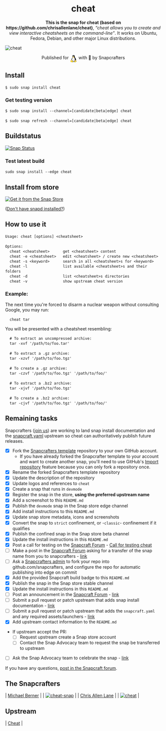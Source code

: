 <h1 align="center">
  cheat
</h1>

<p align="center">
  <b>This is the snap for cheat (based on https://github.com/chrisallenlane/cheat)</b>, 
  <i>“cheat allows you to create and view interactive cheatsheets on the command-line”</i>. 
  It works on Ubuntu, Fedora, Debian, and other major Linux distributions.
</p>

![cheat](https://dashboard.snapcraft.io/site_media/appmedia/2018/03/687474703a2f2f696d67732e786b63642e636f6d2f636f6d6963732f7461722e706e67.png "cheat")

<p align="center">Published for <img src="https://raw.githubusercontent.com/anythingcodes/slack-emoji-for-techies/gh-pages/emoji/tux.png" align="top" width="24" /> with 💝 by Snapcrafters</p>

## Install

    $ sudo snap install cheat

### Get testing version

    $ sudo snap install --channel=[candidate|beta|edge] cheat 

    $ sudo snap refresh --channel=[candidate|beta|edge] cheat

## Buildstatus

[![Snap Status](https://build.snapcraft.io/badge/cheat/snap.svg)](https://build.snapcraft.io/user/cheat/snap)

### Test latest build

    sudo snap install --edge cheat

## Install from store

[![Get it from the Snap Store](https://snapcraft.io/static/images/badges/en/snap-store-black.svg)](https://snapcraft.io/cheat)

([Don't have snapd installed?](https://snapcraft.io/docs/core/install))

## How to use it
```
Usage: cheat [options] <cheatsheet>

Options:
  cheat <cheatsheet>      get <cheatsheet> content
  cheat -e <cheatsheet>   edit <cheatsheet> / create new <cheatsheet>
  cheat -s <keyword>      search in all <cheatsheet>s for <keyword>
  cheat -l                list available <cheatsheet>s and their folders
  cheat -d                list <cheatsheet>s directories
  cheat -v                show upstream cheat version
```

### Example:
The next time you're forced to disarm a nuclear weapon without consulting Google, you may run:

```
  cheat tar
```

You will be presented with a cheatsheet resembling:
```
  # To extract an uncompressed archive: 
  tar -xvf '/path/to/foo.tar'

  # To extract a .gz archive:
  tar -xzvf '/path/to/foo.tgz'

  # To create a .gz archive:
  tar -czvf '/path/to/foo.tgz' '/path/to/foo/'

  # To extract a .bz2 archive:
  tar -xjvf '/path/to/foo.tgz'

  # To create a .bz2 archive:
  tar -cjvf '/path/to/foo.tgz' '/path/to/foo/'
```

## Remaining tasks

Snapcrafters ([join us](https://forum.snapcraft.io/t/join-snapcrafters/1325)) 
are working to land snap install documentation and
the [snapcraft.yaml](https://github.com/snapcrafters/fork-and-rename-me/blob/master/snap/snapcraft.yaml)
upstream so cheat can authoritatively publish future releases.

  - [x] Fork the [Snapcrafters template](https://github.com/snapcrafters/fork-and-rename-me) repository to your own GitHub account.
    - If you have already forked the Snapcrafter template to your account and want to create another snap, you'll need to use GitHub's [Import repository](https://github.com/new/import) feature because you can only fork a repository once.
  - [x] Rename the forked Snapcrafters template repository
  - [x] Update the description of the repository
  - [x] Update logos and references to `cheat`
  - [x] Create a snap that runs in `devmode`
  - [x] Register the snap in the store, **using the preferred upstream name**
  - [x] Add a screenshot to this `README.md`
  - [x] Publish the `devmode` snap in the Snap store edge channel
  - [x] Add install instructions to this `README.md`
  - [x] Update snap store metadata, icons and screenshots
  - [x] Convert the snap to `strict` confinement, or -`classic`- confinement if it qualifies
  - [x] Publish the confined snap in the Snap store beta channel
  - [x] Update the install instructions in this `README.md`
  - [x] Post a call for testing on the [Snapcraft Forum](https://forum.snapcraft.io) - [Call for testing cheat](https://forum.snapcraft.io/t/call-for-testing-cheat)
  - [ ] Make a post in the [Snapcraft Forum](https://forum.snapcraft.io) asking for a transfer of the snap name from you to snapcrafters - [link]()
  - [ ] Ask a [Snapcrafters admin](https://github.com/orgs/snapcrafters/people?query=%20role%3Aowner) to fork your repo into github.com/snapcrafters, and configure the repo for automatic publishing into edge on commit
  - [x] Add the provided Snapcraft build badge to this `README.md`
  - [x] Publish the snap in the Snap store stable channel
  - [x] Update the install instructions in this `README.md`
  - [ ] Post an announcement in the [Snapcraft Forum](https://forum.snapcraft.io) - [link]()
  - [ ] Submit a pull request or patch upstream that adds snap install documentation - [link]()
  - [ ] Submit a pull request or patch upstream that adds the `snapcraft.yaml` and any required assets/launchers - [link]()
  - [x] Add upstream contact information to the `README.md`  
  - If upstream accept the PR:
    - [ ] Request upstream create a Snap store account
    - [ ] Contact the Snap Advocacy team to request the snap be transferred to upstream
  - [ ] Ask the Snap Advocacy team to celebrate the snap - [link]()

If you have any questions, [post in the Snapcraft forum](https://forum.snapcraft.io).

## The Snapcrafters

| [Michael Berner](https://github.com/bernermic/) |
| [![cheat-snap](https://avatars3.githubusercontent.com/u/1283680?s=460&v=4)](https://github.com/cheat/snap) |
| [Chris Allen Lane](https://github.com/chrisallenlane/) |
| [![cheat](https://avatars0.githubusercontent.com/u/623723?s=400&v=4)](https://github.com/chrisallenlane/cheat) |

## Upstream

| [Cheat](https://github.com/chrisallenlane/cheat) |
